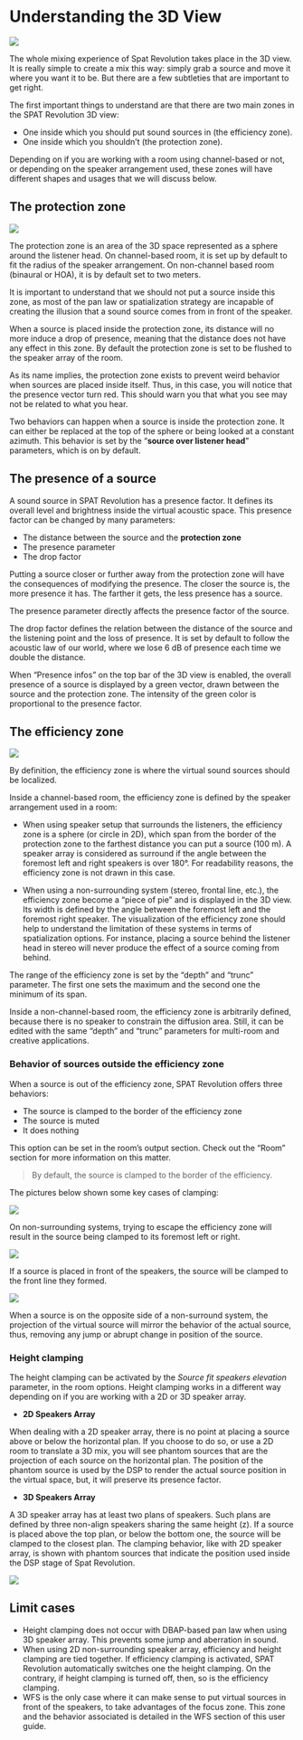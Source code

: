 # Understanding the 3D View

![](include/3DView.png)

The whole mixing experience of Spat Revolution takes place in the 3D view. It is really simple to create a mix this way: simply grab a source and move it where you want it to be. But there are a few subtleties that are important to get right.

The first important things to understand are that there are two main zones in the SPAT Revolution 3D view:
+ One inside which you should put sound sources in (the efficiency zone).
+ One inside which you shouldn’t (the protection zone).

Depending on if you are working with a room using channel-based or not, or depending on the speaker arrangement used, these zones will have different shapes and usages that we will discuss below.

## The protection zone

![](include/3DView_ProtectionZone.png)

The protection zone is an area of the 3D space represented as a sphere around the listener head. On channel-based room, it is set up by default to fit the radius of the speaker arrangement. On non-channel based room (binaural or HOA), it is by default set to two meters.

It is important to understand that we should not put a source inside this zone, as most of the pan law or spatialization strategy are incapable of creating the illusion that a sound source comes from in front of the speaker.

When a source is placed inside the protection zone, its distance will no more induce a drop of presence, meaning that the distance does not have any effect in this zone. By default the protection zone is set to be flushed to the speaker array of the room.

As its name implies, the protection zone exists to prevent weird behavior when sources are placed inside itself. Thus, in this case, you will notice that the presence vector turn red. This should warn you that what you see may not be related to what you hear.

Two behaviors can happen when a source is inside the protection zone. It can either be replaced at the top of the sphere or being looked at a constant azimuth. This behavior is set by the “**source over listener head**” parameters, which is on by default.

## The presence of a source

A sound source in SPAT Revolution has a presence factor. It defines its overall level and brightness inside the virtual acoustic space. This presence factor can be changed by many parameters:

- The distance between the source and the **protection zone**
- The presence parameter
- The drop factor

Putting a source closer or further away from the protection zone will have the consequences of modifying the presence. The closer the source is, the more presence it has. The farther it gets, the less presence has a source.

The presence parameter directly affects the presence factor of the source.

The drop factor defines the relation between the distance of the source and the listening point and the loss of presence. It is set by default to follow the acoustic law of our world, where we lose 6 dB of presence each time we double the distance.

When “Presence infos” on the top bar of the 3D view is enabled, the overall presence of a source is displayed by a green vector, drawn between the source and the protection zone. The intensity of the green color is proportional to the presence factor. 

## The efficiency zone

![](include/efficiencyZone.png)

<!--TO BE COMPLETED-->
By definition, the efficiency zone is where the virtual sound sources should be localized.

Inside a channel-based room, the efficiency zone is defined by the speaker arrangement used in a room:
+ When using speaker setup that surrounds the listeners, the efficiency zone is a sphere (or circle in 2D), which span from the border of the protection zone to the farthest distance you can put a source (100 m). A speaker array is considered as surround if the angle between the foremost left and right speakers is over 180°. For readability reasons, the efficiency zone is not drawn in this case.

+ When using a non-surrounding system (stereo, frontal line, etc.), the efficiency zone become a “piece of pie” and is displayed in the 3D view. Its width is defined by the angle between the foremost left and the foremost right speaker. The visualization of the efficiency zone should help to understand the limitation of these systems in terms of spatialization options. For instance, placing a source behind the listener head in stereo will never produce the effect of a source coming from behind.

The range of the efficiency zone is set by the “depth” and “trunc” parameter. The first one sets the maximum and the second one the minimum of its span.

Inside a non-channel-based room, the efficiency zone is arbitrarily defined, because there is no speaker to constrain the diffusion area. Still, it can be edited with the same “depth” and “trunc” parameters for multi-room and creative applications.

### Behavior of sources outside the efficiency zone

When a source is out of the efficiency zone, SPAT Revolution offers three behaviors:
+ The source is clamped to the border of the efficiency zone
+ The source is muted
+ It does nothing

This option can be set in the room’s output section. Check out the “Room” section for more information on this matter.

> By default, the source is clamped to the border of the efficiency.

The pictures below shown some key cases of clamping: 

![](include/azimClamping.png)

On non-surrounding systems, trying to escape the efficiency zone will result in the source being clamped to its foremost left or right.

![](include/frontClamping.png)

If a source is placed in front of the speakers, the source will be clamped to the front line they formed.

![](include/mirrorClamping.png)

When a source is on the opposite side of a non-surround system, the projection of the virtual source will mirror the behavior of the actual source, thus, removing any jump or abrupt change in position of the source.

### Height clamping

The height clamping can be activated by the *Source fit speakers elevation* parameter, in the room options. Height clamping works in a different way depending on if you are working with a 2D or 3D speaker array.

+ **2D Speakers Array**

When dealing with a 2D speaker array, there is no point at placing a source above or below the horizontal plan. If you choose to do so, or use a 2D room to translate a 3D mix, you will see phantom sources that are the projection of each source on the horizontal plan. The position of the phantom source is used by the DSP to render the actual source position in the virtual space, but, it will preserve its presence factor.

+ **3D Speakers Array**

A 3D speaker array has at least two plans of speakers. Such plans are defined by three non-align speakers sharing the same height (z). If a source is placed above the top plan, or below the bottom one, the source will be clamped to the closest plan. The clamping behavior, like with 2D speaker array, is shown with phantom sources that indicate the position used inside the DSP stage of Spat Revolution.

![](include/3DView_TopChannels.png)

## Limit cases

+ Height clamping does not occur with DBAP-based pan law when using 3D speaker array. This prevents some jump and aberration in sound.
+ When using 2D non-surrounding speaker array, efficiency and height clamping are tied together. If efficiency clamping is activated, SPAT Revolution automatically switches one the height clamping. On the contrary, if height clamping is turned off, then, so is the efficiency clamping.
+ WFS is the only case where it can make sense to put virtual sources in front of the speakers, to take advantages of the focus zone. This zone and the behavior associated is detailed in the WFS section of this user guide.